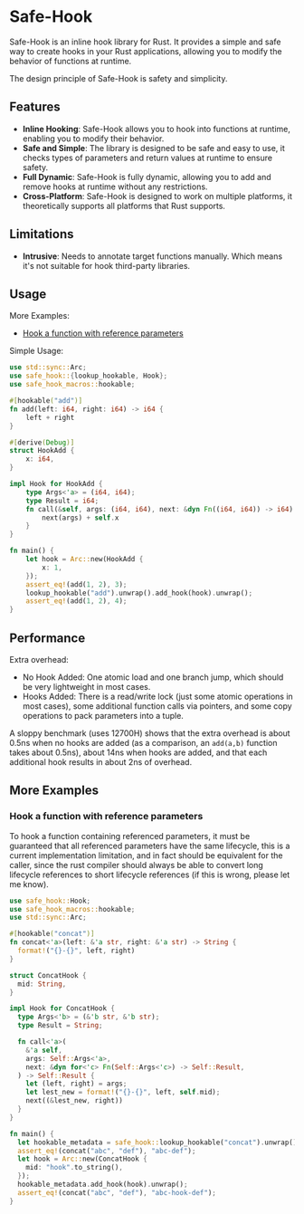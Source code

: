 # Safe-Hook
Safe-Hook is an inline hook library for Rust.
It provides a simple and safe way to create hooks in your Rust applications,
allowing you to modify the behavior of functions at runtime.

The design principle of Safe-Hook is safety and simplicity.

## Features
- **Inline Hooking**: Safe-Hook allows you to hook into functions at runtime,
  enabling you to modify their behavior.
- **Safe and Simple**: The library is designed to be safe and easy to use,
  it checks types of parameters and return values at runtime to ensure safety.
- **Full Dynamic**: Safe-Hook is fully dynamic,
  allowing you to add and remove hooks at runtime without any restrictions.
- **Cross-Platform**: Safe-Hook is designed to work on multiple platforms,
  it theoretically supports all platforms that Rust supports.

## Limitations
- **Intrusive**: Needs to annotate target functions manually.
  Which means it's not suitable for hook third-party libraries.


## Usage
More Examples:
- [Hook a function with reference parameters](#hook-a-function-with-reference-parameters)

Simple Usage:
```rust
use std::sync::Arc;
use safe_hook::{lookup_hookable, Hook};
use safe_hook_macros::hookable;

#[hookable("add")]
fn add(left: i64, right: i64) -> i64 {
    left + right
}

#[derive(Debug)]
struct HookAdd {
    x: i64,
}

impl Hook for HookAdd {
    type Args<'a> = (i64, i64);
    type Result = i64;
    fn call(&self, args: (i64, i64), next: &dyn Fn((i64, i64)) -> i64) -> i64 {
        next(args) + self.x
    }
}

fn main() {
    let hook = Arc::new(HookAdd {
        x: 1,
    });
    assert_eq!(add(1, 2), 3);
    lookup_hookable("add").unwrap().add_hook(hook).unwrap();
    assert_eq!(add(1, 2), 4);
}
```

## Performance
Extra overhead:
- No Hook Added: One atomic load and one branch jump,
  which should be very lightweight in most cases.
- Hooks Added: There is a read/write lock (just some atomic operations in most cases),
  some additional function calls via pointers,
  and some copy operations to pack parameters into a tuple.

A sloppy benchmark (uses 12700H) shows that the extra overhead is
about 0.5ns when no hooks are added
(as a comparison, an `add(a,b)` function takes about 0.5ns),
about 14ns when hooks are added,
and that each additional hook results in about 2ns of overhead.

## More Examples
### Hook a function with reference parameters
To hook a function containing referenced parameters,
it must be guaranteed that all referenced parameters
have the same lifecycle, this is a current implementation limitation,
and in fact should be equivalent for the caller,
since the rust compiler should always be able to
convert long lifecycle references to short lifecycle references
(if this is wrong, please let me know).

```rust
use safe_hook::Hook;
use safe_hook_macros::hookable;
use std::sync::Arc;

#[hookable("concat")]
fn concat<'a>(left: &'a str, right: &'a str) -> String {
  format!("{}-{}", left, right)
}

struct ConcatHook {
  mid: String,
}

impl Hook for ConcatHook {
  type Args<'b> = (&'b str, &'b str);
  type Result = String;

  fn call<'a>(
    &'a self,
    args: Self::Args<'a>,
    next: &dyn for<'c> Fn(Self::Args<'c>) -> Self::Result,
  ) -> Self::Result {
    let (left, right) = args;
    let lest_new = format!("{}-{}", left, self.mid);
    next((&lest_new, right))
  }
}

fn main() {
  let hookable_metadata = safe_hook::lookup_hookable("concat").unwrap();
  assert_eq!(concat("abc", "def"), "abc-def");
  let hook = Arc::new(ConcatHook {
    mid: "hook".to_string(),
  });
  hookable_metadata.add_hook(hook).unwrap();
  assert_eq!(concat("abc", "def"), "abc-hook-def");
}
```